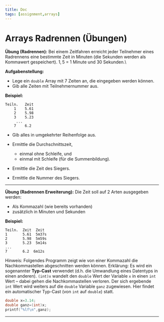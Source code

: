 ```yaml
---
title: Doc
tags: [assignment,arrays]
---
```


# Arrays Radrennen (Übungen)

**Übung (Radrennen):**
Bei einem Zeitfahren erreicht jeder Teilnehmer eines Radrennens eine bestimmte Zeit in Minuten (die Sekunden werden als Kommawert gespeichert). $1,5$ = 1 Minute und 30 Sekunden.\\

**Aufgabenstellung:**

- Lege ein `double` Array mit 7 Zeiten an, die eingegeben werden können.
- Gib alle Zeiten mit Teilnehmernummer aus.

**Beispiel:**

```
Teiln.   Zeit
    1    5.61
    2    5.98
    3    5.23
     ...
    7    6.2
```


- Gib alles in umgekehrter Reihenfolge aus.

- Ermittle die Durchschnittszeit,
	
	- einmal ohne Schleife, und
	- einmal mit Schleife (für die Summenbildung).	
	
- Ermittle die Zeit des Siegers.

- Ermittle die Nummer des Siegers.




---

**Übung (Radrennen Erweiterung):**
Die Zeit soll auf 2 Arten ausgegeben werden: 

- Als Kommazahl (wie bereits vorhanden)
- zusätzlich in Minuten und Sekunden

**Beispiel:**

```
Teiln.  Zeit  Zeit
1       5.61  5m37s
2       5.98  5m59s
3       5.23  5m14s
...
7       6.2  6m12s
```


Hinweis: Folgendes Programm zeigt wie von einer Kommazahl die Nachkommastellen abgeschnitten werden können.
Erklärung: Es wird ein sogenannter **Typ-Cast** verwendet (d.h. die Umwandlung eines Datentyps in einen anderen).
`(int)x` wandelt den `double` Wert der Variable `x` in einen `int` Wert – dabei gehen die Nachkommastellen verloren. Der sich ergebende `int` Wert wird weiters auf die `double` Variable `ganz` zugewiesen. Hier findet ein automatischer Typ-Cast (von `int` auf `double`) statt.

```c
double x=3.14;
double ganz=(int)x;
printf("%lf\n",ganz);
```


---

